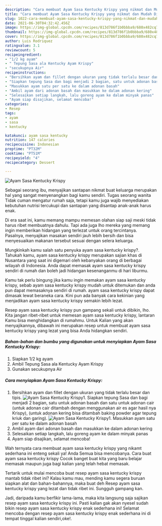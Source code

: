 ```yaml
---
description: "Cara membuat Ayam Sasa Kentucky Krispy yang nikmat dan Mudah Dibuat"
title: "Cara membuat Ayam Sasa Kentucky Krispy yang nikmat dan Mudah Dibuat"
slug: 1022-cara-membuat-ayam-sasa-kentucky-krispy-yang-nikmat-dan-mudah-dibuat
date: 2021-06-30T04:32:42.456Z
image: https://img-global.cpcdn.com/recipes/813d786f1b0bbba9/680x482cq70/ayam-sasa-kentucky-krispy-foto-resep-utama.jpg
thumbnail: https://img-global.cpcdn.com/recipes/813d786f1b0bbba9/680x482cq70/ayam-sasa-kentucky-krispy-foto-resep-utama.jpg
cover: https://img-global.cpcdn.com/recipes/813d786f1b0bbba9/680x482cq70/ayam-sasa-kentucky-krispy-foto-resep-utama.jpg
author: Luis Rodriquez
ratingvalue: 3.1
reviewcount: 5
recipeingredient:
- "1/2 kg ayam"
- " Tepung Sasa ala Kentucky Ayam Krispy"
- "secukupnya Air"
recipeinstructions:
- "Bersihkan ayam dan fillet dengan ukuran yang tidak terlalu besar dan tipis."
- "Siapkan tepung Sasa dan bagi menjadi 2 bagian, satu untuk adonan basah dan satu untuk adonan cair (untuk adonan cair ditambah dengan menggunakan air es agar hasil nya Krispy), (untuk adonan kering bisa ditambah baking powder agar tepung kriuk dan garing)."
- "Masukkan ayam satu per satu ke dalam adonan basah"
- "Ambil ayam dari adonan basah dan masukkan ke dalam adonan kering"
- "Selesaikan setiap langkah, lalu goreng ayam ke dalam minyak panas"
- "Ayam siap disajikan, selamat mencoba!"
categories:
- Resep
tags:
- ayam
- sasa
- kentucky

katakunci: ayam sasa kentucky 
nutrition: 147 calories
recipecuisine: Indonesian
preptime: "PT32M"
cooktime: "PT51M"
recipeyield: "4"
recipecategory: Dessert

---
```



![Ayam Sasa Kentucky Krispy](https://img-global.cpcdn.com/recipes/813d786f1b0bbba9/680x482cq70/ayam-sasa-kentucky-krispy-foto-resep-utama.jpg)

Sebagai seorang ibu, menyajikan santapan nikmat buat keluarga merupakan hal yang sangat menyenangkan bagi kamu sendiri. Tugas seorang  wanita Tidak cuman mengatur rumah saja, tetapi kamu juga wajib menyediakan kebutuhan nutrisi tercukupi dan santapan yang disantap anak-anak harus enak.

Di era  saat ini, kamu memang mampu memesan olahan siap saji meski tidak harus ribet membuatnya dahulu. Tapi ada juga lho mereka yang memang ingin memberikan hidangan yang terlezat untuk orang tercintanya. Pasalnya, menyajikan masakan sendiri jauh lebih bersih dan bisa menyesuaikan makanan tersebut sesuai dengan selera keluarga. 



Mungkinkah kamu salah satu penyuka ayam sasa kentucky krispy?. Tahukah kamu, ayam sasa kentucky krispy merupakan sajian khas di Nusantara yang saat ini digemari oleh kebanyakan orang di berbagai wilayah di Indonesia. Anda dapat memasak ayam sasa kentucky krispy sendiri di rumah dan boleh jadi hidangan kesenanganmu di hari liburmu.

Kamu tak perlu bingung jika kamu ingin memakan ayam sasa kentucky krispy, sebab ayam sasa kentucky krispy mudah untuk ditemukan dan anda pun dapat memasaknya sendiri di rumah. ayam sasa kentucky krispy dapat dimasak lewat beraneka cara. Kini pun ada banyak cara kekinian yang menjadikan ayam sasa kentucky krispy semakin lebih lezat.

Resep ayam sasa kentucky krispy pun gampang sekali untuk dibikin, lho. Kita jangan ribet-ribet untuk memesan ayam sasa kentucky krispy, lantaran Kamu bisa menghidangkan di rumahmu. Untuk Kalian yang akan menyajikannya, dibawah ini merupakan resep untuk membuat ayam sasa kentucky krispy yang lezat yang bisa Anda hidangkan sendiri.

<!--inarticleads1-->

##### Bahan-bahan dan bumbu yang digunakan untuk menyiapkan Ayam Sasa Kentucky Krispy:

1. Siapkan 1/2 kg ayam
1. Ambil  Tepung Sasa ala Kentucky Ayam Krispy
1. Gunakan secukupnya Air




<!--inarticleads2-->

##### Cara menyiapkan Ayam Sasa Kentucky Krispy:

1. Bersihkan ayam dan fillet dengan ukuran yang tidak terlalu besar dan tipis.
<img src="https://img-global.cpcdn.com/steps/c997e644166fa189/160x128cq70/ayam-sasa-kentucky-krispy-langkah-memasak-1-foto.jpg" alt="Ayam Sasa Kentucky Krispy">1. Siapkan tepung Sasa dan bagi menjadi 2 bagian, satu untuk adonan basah dan satu untuk adonan cair (untuk adonan cair ditambah dengan menggunakan air es agar hasil nya Krispy), (untuk adonan kering bisa ditambah baking powder agar tepung kriuk dan garing).
<img src="https://img-global.cpcdn.com/steps/abee48eaccfbeae6/160x128cq70/ayam-sasa-kentucky-krispy-langkah-memasak-2-foto.jpg" alt="Ayam Sasa Kentucky Krispy">1. Masukkan ayam satu per satu ke dalam adonan basah
1. Ambil ayam dari adonan basah dan masukkan ke dalam adonan kering
1. Selesaikan setiap langkah, lalu goreng ayam ke dalam minyak panas
1. Ayam siap disajikan, selamat mencoba!




Wah ternyata cara membuat ayam sasa kentucky krispy yang nikamt sederhana ini enteng sekali ya! Anda Semua bisa mencobanya. Cara buat ayam sasa kentucky krispy Cocok banget buat kita yang baru belajar memasak maupun juga bagi kalian yang telah hebat memasak.

Tertarik untuk mulai mencoba buat resep ayam sasa kentucky krispy mantab tidak ribet ini? Kalau kamu mau, mending kamu segera buruan siapkan alat dan bahan-bahannya, maka buat deh Resep ayam sasa kentucky krispy yang lezat dan tidak ribet ini. Sungguh gampang kan. 

Jadi, daripada kamu berfikir lama-lama, maka kita langsung saja sajikan resep ayam sasa kentucky krispy ini. Pasti kalian gak akan nyesel sudah bikin resep ayam sasa kentucky krispy enak sederhana ini! Selamat mencoba dengan resep ayam sasa kentucky krispy enak sederhana ini di tempat tinggal kalian sendiri,oke!.

